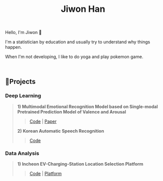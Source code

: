 <h1 align="center"> Jiwon Han </h1>

<br/>

Hello, I'm Jiwon 👋

I'm a statistician by education and usually try to understand why things happen. 

When I'm not developing, I like to do yoga and play pokemon game. 

<br/>

## 🔭Projects
### Deep Learning
> **1) Multimodal Emotional Recognition Model based on Single-modal Pretrained Prediction Model of Valence and Arousal**
>
> > [Code](https://github.com/mutedlemon/KOR-Multimodal-Emotion-Recognition) | [Paper](https://www.dbpia.co.kr/journal/articleDetail?nodeId=NODE11113938&language=ko_KR&hasTopBanner=true)
>
> **2) Korean Automatic Speech Recognition**
>
> > [Code](https://github.com/mutedlemon/KOR-AI-Competition)
>
> > 
### Data Analysis
> **1) Incheon EV-Charging-Station Location Selection Platform**
>
> > [Code](https://github.com/mutedlemon/ICN-Data-Competition) | [Platform](https://incheon.shinyapps.io/ev_demo/)
>
<br/>
